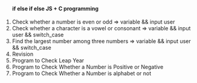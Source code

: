 <ol>
<h4>if else if else JS + C programming </h4>
<li>Check whether a number is even or odd => variable && input user </li>
<li>Check whether a character is a vowel or consonant => variable && input user && switch_case </li>
<li>Find the largest number among three numbers =>  variable && input user && switch_case</li>
<li>Revision </li>
<li>Program to Check Leap Year </li>
<li>Program to Check Whether a Number is Positive or Negative</li>
<li>Program to Check Whether a Number is alphabet or not</li>


</ol>
